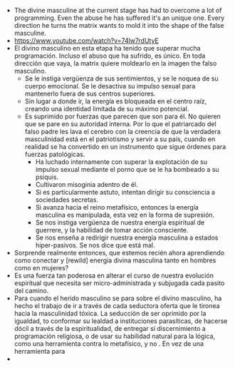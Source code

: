 - The divine masculine at the current stage has had to overcome a lot of programming. Even the abuse he has suffered it's an unique one. Every direction he turns the matrix wants to mold it into the shape of the false masculine.
- https://www.youtube.com/watch?v=74lw7rdUtyE
- El divino masculino en esta etapa ha tenido que superar mucha programación. Incluso el abuso que ha sufrido, es único. En toda dirección que vaya, la matrix quiere moldearlo en la imagen the falso masculino.
	- Se le instiga vergüenza de sus sentimientos, y se le noquea de su cuerpo emocional. Se le desactiva su impulso sexual para mantenerlo fuera de sus centros superiores.
	- Sin lugar a donde ir, la energía es bloqueada en el centro raíz, creando una identidad limitada de su máximo potencial.
	- Es suprimido por fuerzas que parecen que son para él. No quieren que se pare en su autoridad interna. Por lo que el patriarcado del falso padre les lava el cerebro con la creencia de que la verdadera masculinidad está en el patriotismo y servir a su país, cuando en realidad se ha convertido en un instrumento que sigue órdenes para fuerzas patológicas.
		- Ha luchado internamente con superar la explotación de su impulso sexual mediante el porno que se le ha bombeado a su psiquis.
		- Cultivaron misoginia adentro de él.
		- Si es particularmente astuto, intentan dirigir su consciencia a sociedades secretas.
		- Si avanza hacia el reino metafísico, entonces la energía masculina es manipulada,  esta vez en la forma de supresión.
		- Se nos instiga vergüenza de nuestra energía espiritual de guerrere, y la habilidad de tomar acción consciente.
		- Se nos enseña a redirigir nuestra energía masculina a estados hiper-pasivos. Se nos dice que está mal.
- Sorprende realmente entonces, que estemos recién ahora aprendiendo como conectar y [rewild] energia divina masculina tanto en hombres como en mujeres?
- Es una fuerza tan poderosa en alterar el curso de nuestra evolución espiritual que necesita ser micro-administrada y subjugada cada pasito del camino.
- Para cuando el herido masculino se para sobre el divino masculino, ha hecho el trabajo de ir a través de cada seductora oferta que le tironea hacia la masculinidad tóxica. La seducción de ser oprimido por la igualdad, to conformar su lealdad a instituciones parasíticas, de hacerse dócil a través de la espiritualidad, de entregar si discernimiento a programación religiosa, o de usar su habilidad natural para la lógica, como una herramienta contra lo metafísico, y no . En vez de una herramienta para
-